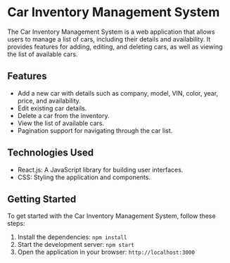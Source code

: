 # Car Inventory Management System

The Car Inventory Management System is a web application that allows users to
manage a list of cars, including their details and availability. It provides
features for adding, editing, and deleting cars, as well as viewing the list of
available cars.

## Features

- Add a new car with details such as company, model, VIN, color, year, price,
  and availability.
- Edit existing car details.
- Delete a car from the inventory.
- View the list of available cars.
- Pagination support for navigating through the car list.

## Technologies Used

- React.js: A JavaScript library for building user interfaces.
- CSS: Styling the application and components.

## Getting Started

To get started with the Car Inventory Management System, follow these steps:

1. Install the dependencies: `npm install`
2. Start the development server: `npm start`
3. Open the application in your browser: `http://localhost:3000`
